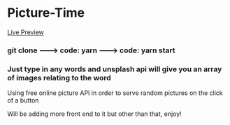 <h1>Picture-Time</h1> <a href="https://www.dtgtec.com">Live Preview</a>


<h3>git clone ---> code: <span>yarn</span> ---> code: <span>yarn start</span></h3>

<h3>Just type in any words and unsplash api will give you an array of images relating to the word </h3>

<p>Using free online picture API in order to serve random pictures on the click of a button</p>

<span>Will be adding more front end to it but other than that, enjoy!</span>

